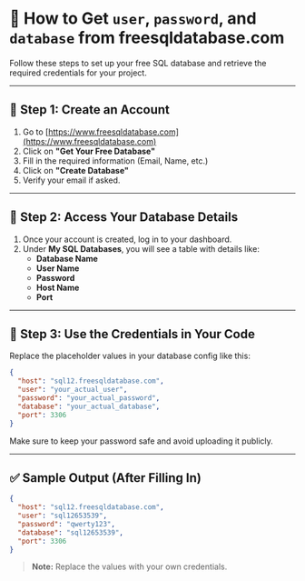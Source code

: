 
# 🔧 How to Get `user`, `password`, and `database` from freesqldatabase.com

Follow these steps to set up your free SQL database and retrieve the required credentials for your project.

---

## 📌 Step 1: Create an Account

1. Go to [https://www.freesqldatabase.com](https://www.freesqldatabase.com)
2. Click on **"Get Your Free Database"**
3. Fill in the required information (Email, Name, etc.)
4. Click on **"Create Database"**
5. Verify your email if asked.

---

## 📌 Step 2: Access Your Database Details

1. Once your account is created, log in to your dashboard.
2. Under **My SQL Databases**, you will see a table with details like:
   - **Database Name**
   - **User Name**
   - **Password**
   - **Host Name**
   - **Port**

---

## 📌 Step 3: Use the Credentials in Your Code

Replace the placeholder values in your database config like this:

```json
{
  "host": "sql12.freesqldatabase.com",
  "user": "your_actual_user",
  "password": "your_actual_password",
  "database": "your_actual_database",
  "port": 3306
}
```

Make sure to keep your password safe and avoid uploading it publicly.

---

## ✅ Sample Output (After Filling In)

```json
{
  "host": "sql12.freesqldatabase.com",
  "user": "sql12653539",
  "password": "qwerty123",
  "database": "sql12653539",
  "port": 3306
}
```

> **Note:** Replace the values with your own credentials.
